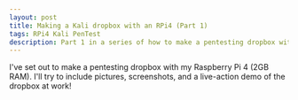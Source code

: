 ```yaml
---
layout: post
title: Making a Kali dropbox with an RPi4 (Part 1)
tags: RPi4 Kali PenTest
description: Part 1 in a series of how to make a pentesting dropbox with Kali Linux on a Raspberry Pi 4.
---
```


I've set out to make a pentesting dropbox with my Raspberry Pi 4 (2GB RAM). I'll try to include pictures, screenshots, and a live-action demo of the dropbox at work!
